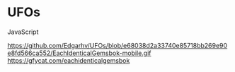 # UFOs
 JavaScript 
 
 https://github.com/Edgarhv/UFOs/blob/e68038d2a33740e85718bb269e90e8fd566ca552/EachIdenticalGemsbok-mobile.gif
https://gfycat.com/eachidenticalgemsbok
